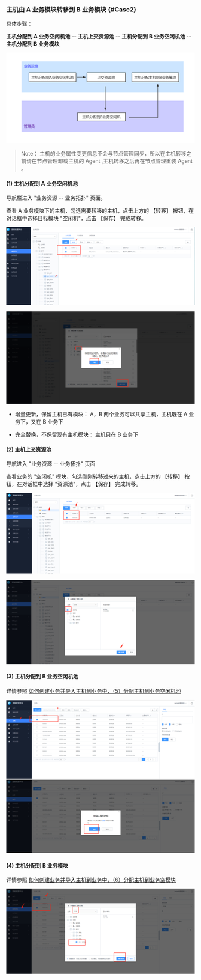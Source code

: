 ### 主机由 A 业务模块转移到 B 业务模块 {#Case2}

具体步骤：

**主机分配到 A 业务空闲机池 -- 主机上交资源池 -- 主机分配到 B 业务空闲机池 -- 主机分配到 B 业务模块**

![guide2](../assets/guide2.png)

> Note：
> 主机的业务属性变更信息不会与节点管理同步，所以在主机转移之前请在节点管理卸载主机的 Agent ,主机转移之后再在节点管理重装 Agent 。

#### (1) 主机分配到 A 业务空闲机池

导航栏进入 "业务资源 -- 业务拓扑" 页面。

查看 A 业务模块下的主机，勾选需要转移的主机，点击上方的 【转移】 按钮，在对话框中选择目标模块 "空闲机"，点击 【保存】 完成转移。

![61](../assets/61.png)

![60](../assets/60.png)

- 增量更新，保留主机已有模块：
  A，B 两个业务可以共享主机，主机既在 A 业务下，又在 B 业务下

- 完全替换，不保留现有主机模块：
  主机只在 B 业务下

#### (2) 主机上交资源池

导航进入 "业务资源 -- 业务拓扑" 页面

查看业务的 "空闲机" 模块，勾选刚刚转移过来的主机，点击上方的 【转移】 按钮，在对话框中选择 "资源池"，点击 【保存】 完成转移。


![62](../assets/62.png)

![63](../assets/63.png)

#### (3) 主机分配到 B 业务空闲机池

详情参照 [如何创建业务并导入主机到业务中，（5）分配主机到业务空闲机池](5.快速入门/Guide.md#Case1)

![65](../assets/65.png)
![66](../assets/66.png)

#### (4) 主机分配到 B 业务模块

详情参照 [如何创建业务并导入主机到业务中，（6）分配主机到业务空模块](5.快速入门/Guide.md#Case1)

![67](../assets/67.png)